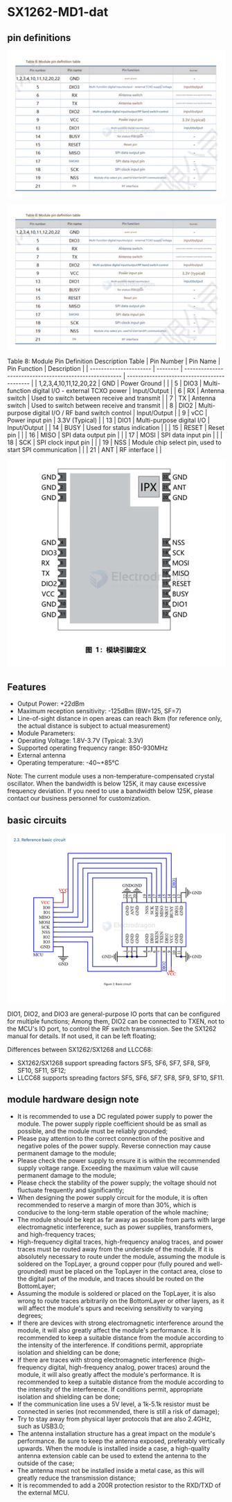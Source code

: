 
# SX1262-MD1-dat


## pin definitions 



![](2025-06-23-17-49-56.png)


![](2025-06-23-17-49-56.png)


Table 8: Module Pin Definition Description Table
| Pin Number             | Pin Name | Pin Function                                            | Description                                 |
| ---------------------- | -------- | ------------------------------------------------------- | ------------------------------------------- |
| 1,2,3,4,10,11,12,20,22 | GND      | Power Ground                                            |                                             |
| 5                      | DIO3     | Multi-function digital I/O - external TCXO power        | Input/Output                                |
| 6                      | RX       | Antenna switch                                          | Used to switch between receive and transmit |
| 7                      | TX       | Antenna switch                                          | Used to switch between receive and transmit |
| 8                      | DIO2     | Multi-purpose digital I/O / RF band switch control      | Input/Output                                |
| 9                      | vCC      | Power input pin                                         | 3.3V (Typical)                              |
| 13                     | DIO1     | Multi-purpose digital I/O                               | Input/Output                                |
| 14                     | BUSY     | Used for status indication                              |                                             |
| 15                     | RESET    | Reset pin                                               |                                             |
| 16                     | MISO     | SPI data output pin                                     |                                             |
| 17                     | MOSI     | SPI data input pin                                      |                                             |
| 18                     | SCK      | SPI clock input pin                                     |                                             |
| 19                     | NSS      | Module chip select pin, used to start SPI communication |                                             |
| 21                     | ANT      | RF interface                                            |                                             |

![](2025-06-23-18-03-13.png)

## Features 

- Output Power: +22dBm
- Maximum reception sensitivity: -125dBm (BW=125, SF=7)
- Line-of-sight distance in open areas can reach 8km (for reference only, the actual distance is subject to actual measurement)
- Module Parameters:
- Operating Voltage: 1.8V-3.7V (Typical: 3.3V)
- Supported operating frequency range: 850-930MHz
- External antenna
- Operating temperature: -40~+85°C
  
Note: The current module uses a non-temperature-compensated crystal oscillator. When the bandwidth is below 125K, it may cause excessive frequency deviation. If you need to use a bandwidth below 125K, please contact our business personnel for customization.


## basic circuits 

![](2025-06-23-18-03-55.png)


DIO1, DIO2, and DIO3 are general-purpose IO ports that can be configured for multiple functions;
Among them, DIO2 can be connected to TXEN, not to the MCU's IO port, to control the RF switch transmission. See the SX1262 manual for details. If not used, it can be left floating;


Differences between SX1262/SX1268 and LLCC68:

- SX1262/SX1268 support spreading factors SF5, SF6, SF7, SF8, SF9, SF10, SF11, SF12;
- LLCC68 supports spreading factors SF5, SF6, SF7, SF8, SF9, SF10, SF11.





## module hardware design note 


- It is recommended to use a DC regulated power supply to power the module. The power supply ripple coefficient should be as small as possible, and the module must be reliably grounded;
- Please pay attention to the correct connection of the positive and negative poles of the power supply. Reverse connection may cause permanent damage to the module;
- Please check the power supply to ensure it is within the recommended supply voltage range. Exceeding the maximum value will cause permanent damage to the module;
- Please check the stability of the power supply; the voltage should not fluctuate frequently and significantly;
- When designing the power supply circuit for the module, it is often recommended to reserve a margin of more than 30%, which is conducive to the long-term stable operation of the whole machine;
- The module should be kept as far away as possible from parts with large electromagnetic interference, such as power supplies, transformers, and high-frequency traces;
- High-frequency digital traces, high-frequency analog traces, and power traces must be routed away from the underside of the module. If it is absolutely necessary to route under the module, assuming the module is soldered on the TopLayer, a ground copper pour (fully poured and well-grounded) must be placed on the TopLayer in the contact area, close to the digital part of the module, and traces should be routed on the BottomLayer;
- Assuming the module is soldered or placed on the TopLayer, it is also wrong to route traces arbitrarily on the BottomLayer or other layers, as it will affect the module's spurs and receiving sensitivity to varying degrees;
- If there are devices with strong electromagnetic interference around the module, it will also greatly affect the module's performance. It is recommended to keep a suitable distance from the module according to the intensity of the interference. If conditions permit, appropriate isolation and shielding can be done;
- If there are traces with strong electromagnetic interference (high-frequency digital, high-frequency analog, power traces) around the module, it will also greatly affect the module's performance. It is recommended to keep a suitable distance from the module according to the intensity of the interference. If conditions permit, appropriate isolation and shielding can be done;
- If the communication line uses a 5V level, a 1k-5.1k resistor must be connected in series (not recommended, there is still a risk of damage);
- Try to stay away from physical layer protocols that are also 2.4GHz, such as USB3.0;
- The antenna installation structure has a great impact on the module's performance. Be sure to keep the antenna exposed, preferably vertically upwards. When the module is installed inside a case, a high-quality antenna extension cable can be used to extend the antenna to the outside of the case;
- The antenna must not be installed inside a metal case, as this will greatly reduce the transmission distance;
- It is recommended to add a 200R protection resistor to the RXD/TXD of the external MCU.